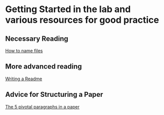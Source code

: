 # Getting Started in the lab and various resources for good practice

## Necessary Reading
[How to name files](https://speakerdeck.com/jennybc/how-to-name-files)

## More advanced reading
[Writing a Readme](https://medium.com/@meakaakka/a-beginners-guide-to-writing-a-kickass-readme-7ac01da88ab3)

## Advice for Structuring a Paper
[The 5 pivotal paragraphs in a paper](https://dynamicecology.wordpress.com/2016/02/24/the-5-pivotal-paragraphs-in-a-paper)

